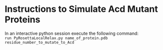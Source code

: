# Instructions to Simulate Acd Mutant Proteins

In an interactive python session execute the following command:\
    `run PyRosettaLocalRelax.py name_of_protein.pdb residue_number_to_mutate_to_Acd`
